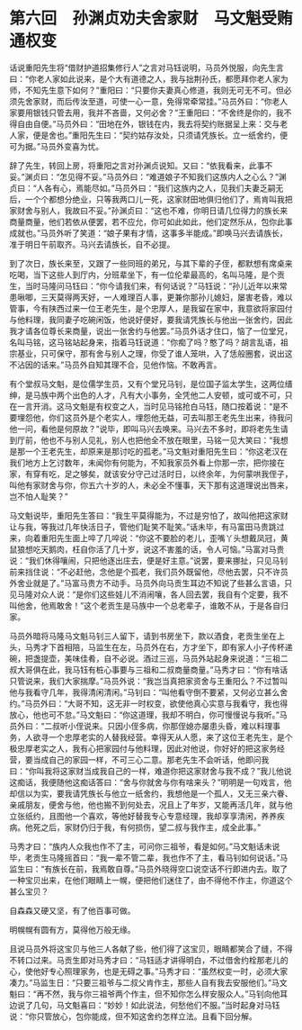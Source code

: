 # 第六回　孙渊贞劝夫舍家财　马文魁受贿通权变

话说重阳先生将“借财护道招集修行人”之言对马钰说明，马员外悦服，向先生言曰：“你老人家如此说来，是个大有道德之人，我与拙荆孙氏，都愿拜你老人家为师，不知先生意下如何？”重阳曰：“只要你夫妻真心修道，我则无可无不可。但必须先舍家财，而后传汝至道，可使一心一意，免得常牵常挂。”马员外曰：“你老人家要用银钱只管去用，我并不吝啬，又何必舍？”王重阳曰：“不舍终是你的，我不得自由自便。”马员外曰：“田地在外，银钱在内，我去将契约账据呈上来：交与老人家，便是舍也。”重阳先生曰：“契约姑存汝处，只须请凭族长。立一纸舍约，便可为据。”马员外变喜为忧。

辞了先生，转回上房，将重阳之言对孙渊贞说知。又曰：“依我看来，此事不妥。”渊贞曰：“怎见得不妥。”马员外曰：“难道娘子不知我们这族内人之心么？”渊贞曰：“人各有心，焉能尽如。”马员外曰：“我们这族内之人，见我们夫妻乏嗣无后，一个个都想分绝业，只等我两口儿一死，这家财田地俱归他们了，焉肯叫我把家财舍与别人，我故曰不妥。”孙渊贞曰：“这也不难，你明日请几位得力的族长来商量商量，他们若依从便罢，若不应允，你可如此如此，他们定然乐从，包你此事成就也。”马员外听了笑道：“娘子果有才情，这事多半能成。”即唤马兴去请族长，准于明日午前取齐。马兴去请族长，自不必提。

到了次日，族长来至，又跟了一些同班的弟兄，与其下辈的子侄，都默想有席桌来吃喝，当下这些人到厅内，分班辈坐下，有一位伦辈最高的，名叫马隆，是个贡生，当时马隆问马钰曰：“你今请我们来，有何话说？”马钰说：“孙儿近年以来常患啾唧，三天莫得两天好，一人难理百人事，更兼你那孙儿媳妇，屡害老昏，难以管事，今有陕西过来一位王老先生，是个忠厚人，是我留在家中，我意欲将家园付与他料理，我同妻子吃碗闲饭，他说好便好，要我请凭族长与他出一张舍约，因此我才请各位尊长来商量，说出一张舍约与他罢。”马员外话才住口，恼了一位堂兄，名叫马铭，这马铭站起身来，指着马钰说道：“你痴了吗？憨了吗？胡言乱语，祖宗基业，只可保守，那有舍与别人之理，你受了谁人笼哄，入了恁般圈套，说出这不沾因的话来。”马员外自知其理不合，见他作恼。不敢再言。

有个堂叔马文魁，是位儒学生员，又有个堂兄马钊，是位国子监太学生，这两位缙绅，是马族中两个出色的人才，凡有大小事务，全凭他二人安顿，或可或不可，只在一言开消。这马文魁是有权变之人，当时见马铭抢白马钰，随口按着说：“是不要埋怨他，你们这员外是个老实人，埋怨他无益，可去叫那王老先生出来，待我问他一问，看他是何原故？”说毕，即叫马兴去唤来。马兴去不多时，即将老先生请到厅前，他也不与别人见礼，别人也把他全不放在眼里，马铭一见大笑曰：“我想是那一个王老先生，却原来是那讨吃的孤老。”马文魁对重阳先生曰：“你这老汉在我们地方上乞讨数年，未闻你有何能为，不知我家员外看上你那一宗，把你接在家，有穿有吃，足之够矣，就该安分守己过活时日，以终余年，为何蒙哄我侄子，叫他有家财舍与你，你五六十岁的人，未必全不懂事，天下那有这道理说出唇来，岂不怕人耻笑？”

马文魁说毕，重阳先生答曰：“我生平莫得能为，不过是穷怕了，故叫他把这家财让与我，等我过几年快活日子，管他们耻笑不耻笑。”话未毕，有马富田马贵跳过来，向着重阳先生面上啐了几啐说：“你这不要脸的老儿，歪嘴丫头想戴凤冠，黄鼠狼想吃天鹅肉，枉自你活了几十岁，说这不害羞的话，令人可恼。”马富对马贵说：“我们休得嚷闹，只把他逐出庄去，便是好主意。”说罢，要来挪扯，只见马钊前来挡住说：“不必赶他，念他是个孤老，我们员外既留他，尽他去罢，只不许员外舍业就是了。”马富马贵方不动手。马员外向马贡生耳边不知说了些甚么言语，只见马隆对众人说：“是你们这些娃儿不消闹嚷，各人回去罢，我自有个定要，我不叫他舍，他焉敢舍！”这个老贡生是马族中一个总老辈子，谁敢不从，于是各自归家。

马员外暗将马隆马文魁马钊三人留下，请到书房坐下，款以酒食，老贡生坐在上头，马秀才下首相陪，马监生在左，马员外在右，方才坐下，即有家人小子传杯递碗，把盏提壶，美味佳肴，自不必说。酒过三巡，马员外站起身来说道：“三祖二叔大哥俱在此，我马钰有桩心事要与三祖和二叔商量商量。”马秀才曰：“你有啥话只管说来，我们大家揣摩。”马员外说：“我岂当真把家资舍与王重阳么？不过暂叫他与我看守几年，我得清闲清闲。”马钊曰：“叫他看守倒不要紧，又何必立甚么舍约。”马员外曰：“大哥不知，这无非一时权变，欲使他真心实意与我看守，我也得放心，他也可不怠。”马文魁曰：“你这道理，我却不明白，你可慢慢说与我听。”马员外曰：“二叔听小侄说来。只因小侄多病，你那侄媳亦屡患头昏，难以料理事务，人欲寻一个忠厚老实的人替我经营。幸得天从人愿，来了这位王老先生，是个极忠厚老实之人，我有心把家园付与他料理，因此对他说，你好好的把这家务经营，要当成自己的家园一样，不可三心二意。那老先生不会听话，他即问我曰：“你叫我将这家财当成我自己的一样，难道你把这家财舍与我不成？”我儿他说这痴话，我便随他这痴话答曰：“舍与你就舍与你有啥来头？”明明是一句戏言，他却信以为实，要我请凭族长与他立一纸舍约，我想他是一个孤人，又无三亲六眷、亲戚朋友，便舍与他，他也搬不到何处去，况且上了年岁，又能再活几年，就与他立张纸约，且图他一个喜欢，等他好替我专心专意经理，我却享享清闲，养养疾病。他死之后，家财仍归于我，有何损伤，望二叔与我作主，成全此事。”

马秀才曰：“族内人众我也作不了主，可问你三祖爷，看是如何。”马文魁话未说毕，老贡生马隆摇首曰：“我一辈不管二辈，我也作不了主，看马钊如何说话。”马监生曰：“有族长在前，我焉敢自尊。”马员外晓得空口说空话不行即进内去。取了一种宝贝出来，在他们眼睛上一幌，便把他们迷住了，由不得他不作主，你道这个甚么宝贝？

自森森又硬又坚，有了他百事可做。

明幌幌有圆有方，莫得他万般无缘。

且说马员外将这宝贝与他三人各献了些，他们得了这宝贝，眼睛都笑合了缝，不得不转口过来。马贡生即对马秀才曰：“马钰适才讲得明白，不过借舍约栓那老儿的心，使他好专心照理家务，也是无碍之事。”马秀才曰：“虽然权变一时，必须大家凑力。”马监生日：“只要三祖爷与二叔父肯作主，那些人自有我去安服他们。”马文魁曰：“再不然，我与你三祖爷两个作主，但不知你怎么样安服众人。”马钊向他耳边说了几句，马文魁喜曰：“妙妙！如此说法，何愁他们不服。”当时起身对马钰说：“你只管放心，包你能成，但不知这舍约怎样立法。且看下回分解。
